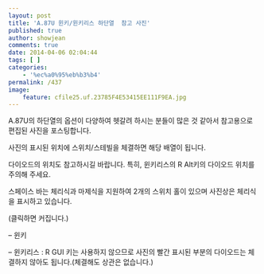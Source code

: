 ```yaml
---
layout: post
title: 'A.87U 윈키/윈키리스 하단열  참고 사진'
published: true
author: showjean
comments: true
date: 2014-04-06 02:04:44
tags: [ ]
categories:
    - '%ec%a0%95%eb%b3%b4'
permalink: /437
image:
    feature: cfile25.uf.23785F4E53415EE111F9EA.jpg
---
```

A.87U의 하단열의 옵션이 다양하여&nbsp;헷갈려 하시는 분들이 많은 것 같아서 참고용으로 편집된 사진을 포스팅합니다.



사진의 표시된 위치에 스위치/스테빌을 체결하면 해당 배열이 됩니다.

다이오드의 위치도 참고하시길 바랍니다. 특히, 윈키리스의 R Alt키의 다이오드 위치를 주의해 주세요.



스페이스 바는 체리식과 마제식을 지원하여 2개의 스위치 홀이 있으며 사진상은 체리식을 표시하고 있습니다.



(클릭하면 커집니다.)



&#8211; 윈키&nbsp;


  




&#8211; 윈키리스 : R GUI 키는 사용하지 않으므로 사진의 빨간 표시된 부분의 다이오드는 체결하지 않아도 됩니다.(체결해도 상관은 없습니다.)


  
